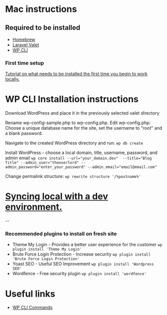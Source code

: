 # Mac instructions

## Required to be installed

* [Homebrew](https://brew.sh/)
* [Laravel Valet](https://laravel.com/docs/5.4/valet)
* [WP CLI](http://wp-cli.org/)


### First time setup

[Tutorial on what needs to be installed the first time you begin to work locally.](https://code.tutsplus.com/tutorials/using-laravel-valet-for-wordpress-development--cms-26519)


# WP CLI Installation instructions

Download WordPress and place it in the previously selected valet directory

Rename wp-config-sample.php to wp-config.php. Edit wp-config.php: Choose a unique database name for the site, set the username to "root" and a blank password.

Navigate to the created WordPress directory and run:
`wp db create`

Install WordPress - choose a local domain, title, username, password, and admin email
`wp core install --url="your_domain.dev"  --title="Blog Title" --admin_user="theoverlord" --admin_password="enter_your_password" --admin_email="email@email.com"`

Change permalink structure:
`wp rewrite structure '/%postname%'`


# [Syncing local with a dev environment.](sync-wp-local-dev.md)

--

### Recommended plugins to install on fresh site

* Theme My Login - Provides a better user experience for the customer
	`wp plugin install 'Theme My Login'`
* Brute Force Login Protection - Increase security
	`wp plugin install 'Brute Force Login Protection'`
* Yoast SEO - Useful SEO Improvement
	`wp plugin install 'Wordpress SEO'`
* Wordfence - Free security plugin
	`wp plugin install 'wordfence'`


# Useful links

* [WP CLI Commands](https://developer.wordpress.org/cli/commands/)
